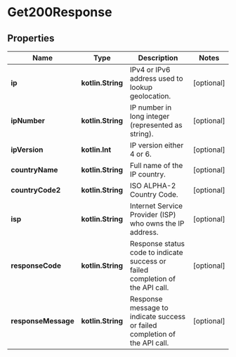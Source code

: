 
# Get200Response

## Properties
Name | Type | Description | Notes
------------ | ------------- | ------------- | -------------
**ip** | **kotlin.String** | IPv4 or IPv6 address used to lookup geolocation. |  [optional]
**ipNumber** | **kotlin.String** | IP number in long integer (represented as string). |  [optional]
**ipVersion** | **kotlin.Int** | IP version either 4 or 6. |  [optional]
**countryName** | **kotlin.String** | Full name of the IP country. |  [optional]
**countryCode2** | **kotlin.String** | ISO ALPHA-2 Country Code. |  [optional]
**isp** | **kotlin.String** | Internet Service Provider (ISP) who owns the IP address. |  [optional]
**responseCode** | **kotlin.String** | Response status code to indicate success or failed completion of the API call. |  [optional]
**responseMessage** | **kotlin.String** | Response message to indicate success or failed completion of the API call. |  [optional]



